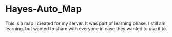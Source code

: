 # Hayes-Auto_Map
This is a map i created for my server. It was part of learning phase. I still am learning. but wanted to share with everyone in case they wanted to use it to. 
